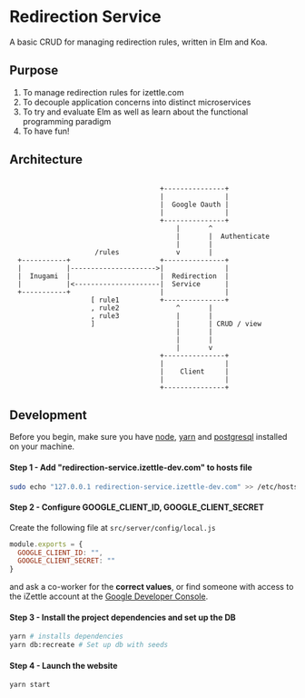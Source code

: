 # Redirection Service

A basic CRUD for managing redirection rules, written in Elm and Koa.

## Purpose

1. To manage redirection rules for izettle.com
2. To decouple application concerns into distinct microservices
3. To try and evaluate Elm as well as learn about the functional programming paradigm
4. To have fun!

## Architecture

```

                                     +---------------+          
                                     |               |          
                                     |  Google Oauth |          
                                     |               |          
                                     +---------------+          
                                         |       ^              
                                         |       |  Authenticate
                                         |       |              
                     /rules              v       |              
  +-----------+                      +---------------+          
  |           |--------------------->|               |          
  |  Inugami  |                      |  Redirection  |          
  |           |<---------------------|  Service      |          
  +-----------+                      |               |          
                    [ rule1          +---------------+          
                    , rule2              ^       |              
                    , rule3              |       |              
                    ]                    |       | CRUD / view  
                                         |       |              
                                         |       |              
                                         |       v              
                                     +---------------+          
                                     |               |          
                                     |    Client     |          
                                     |               |          
                                     +---------------+          

```

## Development

Before you begin, make sure you have [node](https://nodejs.org/), [yarn](https://yarnpkg.com/en/) and [postgresql](https://www.postgresql.org/) installed on your machine.

#### Step 1 - Add "redirection-service.izettle-dev.com" to hosts file

```bash
sudo echo "127.0.0.1 redirection-service.izettle-dev.com" >> /etc/hosts
```

#### Step 2 - Configure GOOGLE_CLIENT_ID, GOOGLE_CLIENT_SECRET

Create the following file at `src/server/config/local.js`

```javascript
module.exports = {
  GOOGLE_CLIENT_ID: "",
  GOOGLE_CLIENT_SECRET: ""
}
```

and ask a co-worker for the **correct values**, or find someone with access to the iZettle account at the [Google Developer Console](https://console.developers.google.com).

#### Step 3 - Install the project dependencies and set up the DB

```bash
yarn # installs dependencies
yarn db:recreate # Set up db with seeds
```

#### Step 4 - Launch the website

```bash
yarn start
```
